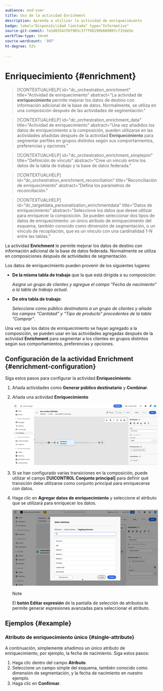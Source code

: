 ```yaml
---
audience: end-user
title: Uso de la actividad Enrichment
description: Aprenda a utilizar la actividad de enriquecimiento
badge: label="Disponibilidad limitada" type="Informative"
source-git-commit: 7a3d03543f6f903c3f7f66299b600807cf15de5e
workflow-type: tm+mt
source-wordcount: '397'
ht-degree: 52%

---
```



# Enriquecimiento {#enrichment}

>[!CONTEXTUALHELP]
>id="dc_orchestration_enrichment"
>title="Actividad de enriquecimiento"
>abstract="La actividad de **enriquecimiento** permite mejorar los datos de destino con información adicional de la base de datos. Normalmente, se utiliza en una composición después de las actividades de segmentación."

>[!CONTEXTUALHELP]
>id="dc_orchestration_enrichment_data"
>title="Actividad de enriquecimiento"
>abstract="Una vez añadidos los datos de enriquecimiento a la composición, pueden utilizarse en las actividades añadidas después de la actividad **Enriquecimiento** para segmentar perfiles en grupos distintos según sus comportamientos, preferencias y opciones."

>[!CONTEXTUALHELP]
>id="dc_orchestration_enrichment_simplejoin"
>title="Definición de vínculo"
>abstract="Cree un vínculo entre los datos de la tabla de trabajo y la base de datos federada."

>[!CONTEXTUALHELP]
>id="dc_orchestration_enrichment_reconciliation"
>title="Reconciliación de enriquecimiento"
>abstract="Defina los parámetros de reconciliación."

>[!CONTEXTUALHELP]
>id="dc_targetdata_personalization_enrichmentdata"
>title="Datos de enriquecimiento"
>abstract="Seleccione los datos que desee utilizar para enriquecer la composición. Se pueden seleccionar dos tipos de datos de enriquecimiento: un único atributo de enriquecimiento del esquema, también conocido como dimensión de segmentación, o un vínculo de recopilación, que es un vínculo con una cardinalidad 1-N entre las tablas."

La actividad **Enrichment** le permite mejorar los datos de destino con información adicional de la base de datos federada. Normalmente se utiliza en composiciones después de actividades de segmentación.

Los datos de enriquecimiento pueden provenir de los siguientes lugares:

* **De la misma tabla de trabajo** que la que está dirigida a su composición:

  *Asigne un grupo de clientes y agregue el campo &quot;Fecha de nacimiento&quot; a la tabla de trabajo actual*.

* **De otra tabla de trabajo**:

  *Seleccione como público destinatario a un grupo de clientes y añada los campos “Cantidad” y “Tipo de producto” procedentes de la tabla “Comprar”*.

Una vez que los datos de enriquecimiento se hayan agregado a la composición, se pueden usar en las actividades agregadas después de la actividad **Enrichment** para segmentar a los clientes en grupos distintos según sus comportamientos, preferencias y opciones.

<!--For instance, you can add to the working table information related to customers' purchases and use this data to personalize emails with their latest purchase or the amount spent on these purchases.-->

## Configuración de la actividad Enrichment {#enrichment-configuration}

Siga estos pasos para configurar la actividad **Enriquecimiento**:

1. Añada actividades como **Generar público destinatario** y **Combinar**.
1. Añada una actividad **Enriquecimiento**

   ![](../assets/enrichment.png)

1. Si se han configurado varias transiciones en la composición, puede utilizar el campo **[!UICONTROL Conjunto principal]** para definir qué transición debe utilizarse como conjunto principal para enriquecerse con datos.

1. Haga clic en **Agregar datos de enriquecimiento** y seleccione el atributo que se utilizará para enriquecer los datos.

   ![](../assets/enrichment-add.png)

   >[!NOTE]
   >
   >El **botón Editar expresión** de la pantalla de selección de atributos le permite generar expresiones avanzadas para seleccionar el atributo.

<!--PAS VU SUR INSTANCE: You can select two types of enrichment data: a single enrichment attribute from the target dimension, or a collection link. Each of these types is detailed in the examples below:

    * [Single enrichment attribute](#single-attribute)
    * [Collection lnk](#collection-link)-->

## Ejemplos {#example}

### Atributo de enriquecimiento único {#single-attribute}

A continuación, simplemente añadimos un único atributo de enriquecimiento, por ejemplo, la fecha de nacimiento. Siga estos pasos:

1. Haga clic dentro del campo **Atributo**.
1. Seleccione un campo simple del esquema, también conocido como dimensión de segmentación, y la fecha de nacimiento en nuestro ejemplo.
1. Haga clic en **Confirmar**.

<!--### Collection link {#collection-link}

In this more complex use case, we will select a collection link which is a link with a 1-N cardinality between tables. Let's retrieve the three latest purchases that are less than 100$. For this you need to define:

* an enrichment attribute: the **Total amount** field
* the number of lines to retrieve: 3
* a filter: filter out items that are greater than 100$
* a sorting: descendant sorting on the **Order date** field. 

#### Add the attribute {#add-attribute}

This is where you select the collection link to use as enrichment data.

1. Click inside the **Attribute** field.
1. Click **Display advanced attributes**.
1. Select the **Total amount** field from the **Purchases** table. 

#### Define the collection settings{#collection-settings}

Then, define how the data is collected and the number of records to retrieve.

1. Select **Collect data** in the **Select how the data is collected** drop-down.
1. Type "3" in the **Lines to retrieve (Columns to create)** field. 

If you want, for example, to get the average amount of purchases for a customer, select **Aggregated data** instead, and select **Average** in the **Aggregate function** drop-down.

#### Define the filters{#collection-filters}

Here, we define the maximum value for the enrichment attribute. We filter out items that are greater than 100$. [Learn how to work with the query modeler](../../query/query-modeler-overview.md)

1. Click **Edit filters**.
1. Add the two following filters: **Total amount** exists AND **Total amount** is less than 100. The first one filters NULL values as they would appear as the greatest value.
1. Click **Confirm**.

#### Define the sorting{#collection-sorting}

We now need to apply sorting in order to retrieve the three **latest** purchases.

1. Activate the **Enable sorting** option.
1. Click inside the **Attribute** field.
1. Select the **Order date** field.
1. Click **Confirm**. 
1. Select **Descending** from the **Sort** drop-down.-->
